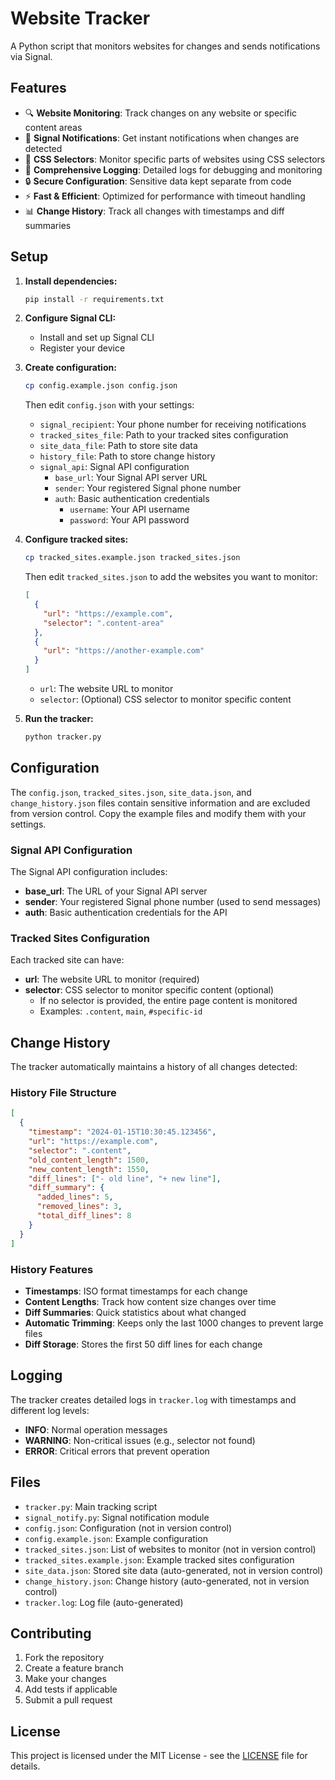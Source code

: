 # Website Tracker

A Python script that monitors websites for changes and sends notifications via Signal.

## Features

- 🔍 **Website Monitoring**: Track changes on any website or specific content areas
- 📱 **Signal Notifications**: Get instant notifications when changes are detected
- 🎯 **CSS Selectors**: Monitor specific parts of websites using CSS selectors
- 📝 **Comprehensive Logging**: Detailed logs for debugging and monitoring
- 🔒 **Secure Configuration**: Sensitive data kept separate from code
- ⚡ **Fast & Efficient**: Optimized for performance with timeout handling
- 📊 **Change History**: Track all changes with timestamps and diff summaries

## Setup

1. **Install dependencies:**
   ```bash
   pip install -r requirements.txt
   ```

2. **Configure Signal CLI:**
   - Install and set up Signal CLI
   - Register your device

3. **Create configuration:**
   ```bash
   cp config.example.json config.json
   ```
   Then edit `config.json` with your settings:
   - `signal_recipient`: Your phone number for receiving notifications
   - `tracked_sites_file`: Path to your tracked sites configuration
   - `site_data_file`: Path to store site data
   - `history_file`: Path to store change history
   - `signal_api`: Signal API configuration
     - `base_url`: Your Signal API server URL
     - `sender`: Your registered Signal phone number
     - `auth`: Basic authentication credentials
       - `username`: Your API username
       - `password`: Your API password

4. **Configure tracked sites:**
   ```bash
   cp tracked_sites.example.json tracked_sites.json
   ```
   Then edit `tracked_sites.json` to add the websites you want to monitor:
   ```json
   [
     {
       "url": "https://example.com",
       "selector": ".content-area"
     },
     {
       "url": "https://another-example.com"
     }
   ]
   ```
   - `url`: The website URL to monitor
   - `selector`: (Optional) CSS selector to monitor specific content

5. **Run the tracker:**
   ```bash
   python tracker.py
   ```

## Configuration

The `config.json`, `tracked_sites.json`, `site_data.json`, and `change_history.json` files contain sensitive information and are excluded from version control. Copy the example files and modify them with your settings.

### Signal API Configuration

The Signal API configuration includes:
- **base_url**: The URL of your Signal API server
- **sender**: Your registered Signal phone number (used to send messages)
- **auth**: Basic authentication credentials for the API

### Tracked Sites Configuration

Each tracked site can have:
- **url**: The website URL to monitor (required)
- **selector**: CSS selector to monitor specific content (optional)
  - If no selector is provided, the entire page content is monitored
  - Examples: `.content`, `main`, `#specific-id`

## Change History

The tracker automatically maintains a history of all changes detected:

### History File Structure
```json
[
  {
    "timestamp": "2024-01-15T10:30:45.123456",
    "url": "https://example.com",
    "selector": ".content",
    "old_content_length": 1500,
    "new_content_length": 1550,
    "diff_lines": ["- old line", "+ new line"],
    "diff_summary": {
      "added_lines": 5,
      "removed_lines": 3,
      "total_diff_lines": 8
    }
  }
]
```

### History Features
- **Timestamps**: ISO format timestamps for each change
- **Content Lengths**: Track how content size changes over time
- **Diff Summaries**: Quick statistics about what changed
- **Automatic Trimming**: Keeps only the last 1000 changes to prevent large files
- **Diff Storage**: Stores the first 50 diff lines for each change

## Logging

The tracker creates detailed logs in `tracker.log` with timestamps and different log levels:
- **INFO**: Normal operation messages
- **WARNING**: Non-critical issues (e.g., selector not found)
- **ERROR**: Critical errors that prevent operation

## Files

- `tracker.py`: Main tracking script
- `signal_notify.py`: Signal notification module
- `config.json`: Configuration (not in version control)
- `config.example.json`: Example configuration
- `tracked_sites.json`: List of websites to monitor (not in version control)
- `tracked_sites.example.json`: Example tracked sites configuration
- `site_data.json`: Stored site data (auto-generated, not in version control)
- `change_history.json`: Change history (auto-generated, not in version control)
- `tracker.log`: Log file (auto-generated)

## Contributing

1. Fork the repository
2. Create a feature branch
3. Make your changes
4. Add tests if applicable
5. Submit a pull request

## License

This project is licensed under the MIT License - see the [LICENSE](LICENSE) file for details. 